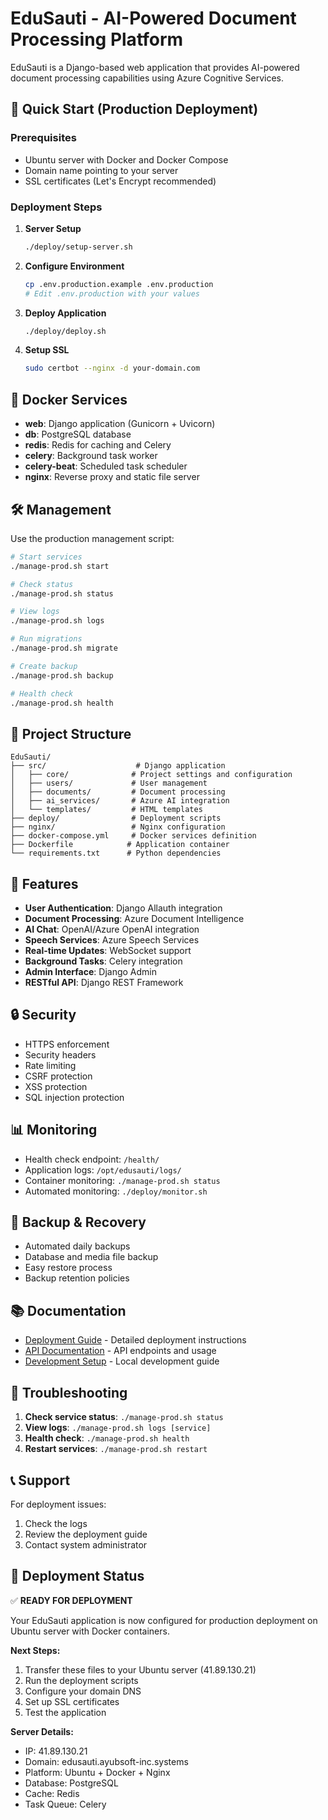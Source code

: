 # EduSauti - AI-Powered Document Processing Platform

EduSauti is a Django-based web application that provides AI-powered document processing capabilities using Azure Cognitive Services.

## 🚀 Quick Start (Production Deployment)

### Prerequisites
- Ubuntu server with Docker and Docker Compose
- Domain name pointing to your server
- SSL certificates (Let's Encrypt recommended)

### Deployment Steps

1. **Server Setup**
   ```bash
   ./deploy/setup-server.sh
   ```

2. **Configure Environment**
   ```bash
   cp .env.production.example .env.production
   # Edit .env.production with your values
   ```

3. **Deploy Application**
   ```bash
   ./deploy/deploy.sh
   ```

4. **Setup SSL**
   ```bash
   sudo certbot --nginx -d your-domain.com
   ```

## 🐳 Docker Services

- **web**: Django application (Gunicorn + Uvicorn)
- **db**: PostgreSQL database
- **redis**: Redis for caching and Celery
- **celery**: Background task worker
- **celery-beat**: Scheduled task scheduler
- **nginx**: Reverse proxy and static file server

## 🛠️ Management

Use the production management script:

```bash
# Start services
./manage-prod.sh start

# Check status
./manage-prod.sh status

# View logs
./manage-prod.sh logs

# Run migrations
./manage-prod.sh migrate

# Create backup
./manage-prod.sh backup

# Health check
./manage-prod.sh health
```

## 📁 Project Structure

```
EduSauti/
├── src/                    # Django application
│   ├── core/              # Project settings and configuration
│   ├── users/             # User management
│   ├── documents/         # Document processing
│   ├── ai_services/       # Azure AI integration
│   └── templates/         # HTML templates
├── deploy/                # Deployment scripts
├── nginx/                 # Nginx configuration
├── docker-compose.yml     # Docker services definition
├── Dockerfile            # Application container
└── requirements.txt      # Python dependencies
```

## 🔧 Features

- **User Authentication**: Django Allauth integration
- **Document Processing**: Azure Document Intelligence
- **AI Chat**: OpenAI/Azure OpenAI integration
- **Speech Services**: Azure Speech Services
- **Real-time Updates**: WebSocket support
- **Background Tasks**: Celery integration
- **Admin Interface**: Django Admin
- **RESTful API**: Django REST Framework

## 🔒 Security

- HTTPS enforcement
- Security headers
- Rate limiting
- CSRF protection
- XSS protection
- SQL injection protection

## 📊 Monitoring

- Health check endpoint: `/health/`
- Application logs: `/opt/edusauti/logs/`
- Container monitoring: `./manage-prod.sh status`
- Automated monitoring: `./deploy/monitor.sh`

## 🔄 Backup & Recovery

- Automated daily backups
- Database and media file backup
- Easy restore process
- Backup retention policies

## 📚 Documentation

- [Deployment Guide](DEPLOYMENT.md) - Detailed deployment instructions
- [API Documentation](docs/api.md) - API endpoints and usage
- [Development Setup](docs/development.md) - Local development guide

## 🐛 Troubleshooting

1. **Check service status**: `./manage-prod.sh status`
2. **View logs**: `./manage-prod.sh logs [service]`
3. **Health check**: `./manage-prod.sh health`
4. **Restart services**: `./manage-prod.sh restart`

## 📞 Support

For deployment issues:
1. Check the logs
2. Review the deployment guide
3. Contact system administrator

## 🚀 Deployment Status

✅ **READY FOR DEPLOYMENT**

Your EduSauti application is now configured for production deployment on Ubuntu server with Docker containers.

**Next Steps:**
1. Transfer these files to your Ubuntu server (41.89.130.21)
2. Run the deployment scripts
3. Configure your domain DNS
4. Set up SSL certificates
5. Test the application

**Server Details:**
- IP: 41.89.130.21
- Domain: edusauti.ayubsoft-inc.systems
- Platform: Ubuntu + Docker + Nginx
- Database: PostgreSQL
- Cache: Redis
- Task Queue: Celery
